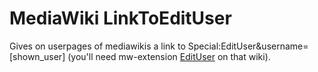 # MediaWiki LinkToEditUser
Gives on userpages of mediawikis a link to Special:EditUser&username=[shown_user] 
(you'll need mw-extension [EditUser](http://www.mediawiki.org/wiki/Extension:EditUser) on that wiki).

